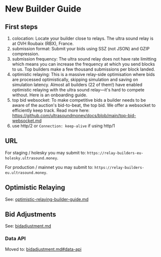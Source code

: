 # New Builder Guide

## First steps
1) colocation: Locate your builder close to relays. The ultra sound relay is at OVH Roubaix (RBX), France.
2) submission format: Submit your bids using SSZ (not JSON) and GZIP compression.
3) submission frequency: The ultra sound relay does not have rate limitting which means you can increase the frequency at which you send blocks to us. Top builders make a few thousand submissions per block landed.
4) optimistic relaying: This is a massive relay-side optimisation where bids are processed optimistically, skipping simulation and saving on simulation latency. Almost all builders (22 of them!) have enabled optimistic relaying with the ultra sound relay—it's hard to compete without. Here is an onboarding guide.
5) top bid websocket: To make competitive bids a builder needs to be aware of the auction's bid-to-beat, the top bid. We offer a websocket to efficiently keep track. Read more here: https://github.com/ultrasoundmoney/docs/blob/main/top-bid-websocket.md
6) use http/2 or `Connection: keep-alive` if using http/1

## URL
For staging / holesky you may submit to: `https://relay-builders-eu-holesky.ultrasound.money`.

For production / mainnet you may submit to: `https://relay-builders-eu.ultrasound.money`.

## Optimistic Relaying
See: [optimistic-relaying-builder-guide.md](https://github.com/ultrasoundmoney/docs/blob/main/optimistic-relaying-builder-guide.md)

## Bid Adjustments
See: [bidadjustment.md](https://github.com/ultrasoundmoney/docs/blob/main/bid_adjustment.md)

### Data API
Moved to: [bidadjustment.md#data-api](https://github.com/ultrasoundmoney/docs/blob/main/bid_adjustment.md#data-api)
